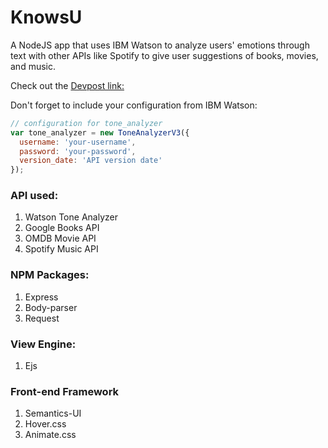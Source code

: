 # KnowsU
A NodeJS app that uses IBM Watson to analyze users' emotions through text with other APIs like Spotify to give user suggestions of books, movies, and music.

Check out the [Devpost link:](https://devpost.com/software/knowsu)

Don't forget to include your configuration from IBM Watson:
```javascript
// configuration for tone_analyzer
var tone_analyzer = new ToneAnalyzerV3({
  username: 'your-username',
  password: 'your-password',
  version_date: 'API version date'
});
```

### API used: 
1. Watson Tone Analyzer
2. Google Books API
3. OMDB Movie API
4. Spotify Music API

### NPM Packages:
1. Express
2. Body-parser
3. Request

### View Engine:
1. Ejs

### Front-end Framework
1. Semantics-UI
2. Hover.css
3. Animate.css
